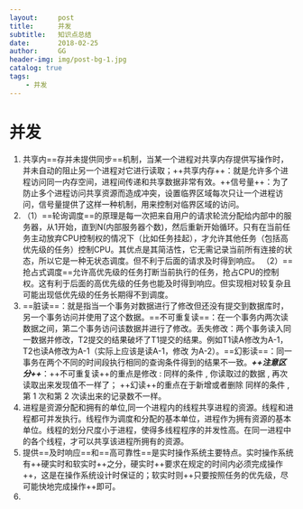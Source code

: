 ```yaml
---
layout:     post
title:      并发
subtitle:   知识点总结
date:       2018-02-25
author:     GG
header-img: img/post-bg-1.jpg
catalog: true
tags:
    - 并发
---
```



# 并发
1. 共享内==存并未提供同步==机制，当某一个进程对共享内存提供写操作时，并未自动的阻止另一个进程对它进行读取；++共享内存++：就是允许多个进程访问同一内存空间，进程间传递和共享数据非常有效。++信号量++：为了防止多个进程访问共享资源而造成冲突，设置临界区域每次只让一个进程访问，信号量提供了这样一种机制，用来控制对临界区域的访问。
2. （1）==轮询调度==的原理是每一次把来自用户的请求轮流分配给内部中的服务器，从1开始，直到N(内部服务器个数)，然后重新开始循环。只有在当前任务主动放弃CPU控制权的情况下（比如任务挂起），才允许其他任务（包括高优先级的任务）控制CPU。其优点是其简洁性，它无需记录当前所有连接的状态，所以它是一种无状态调度。但不利于后面的请求及时得到响应。
（2）==抢占式调度==允许高优先级的任务打断当前执行的任务，抢占CPU的控制权。这有利于后面的高优先级的任务也能及时得到响应。但实现相对较复杂且可能出现低优先级的任务长期得不到调度。
3. ==脏读==：就是指当一个事务对数据进行了修改但还没有提交到数据库时，另一个事务访问并使用了这个数据。==不可重复读==：在一个事务内两次读数据之间，第二个事务访问该数据并进行了修改。丢失修改：两个事务读入同一数据并修改，T2提交的结果破坏了T1提交的结果。例如T1读A修改为A-1，T2也读A修改为A-1（实际上应该是读A-1，修改 为A-2）。==幻影读==：同一事务在两个不同的时间段执行相同的查询条件得到的结果不一致。***++注意区分++***：++不可重复读++的重点是修改  : 同样的条件 ,   你读取过的数据 ,   再次读取出来发现值不一样了； ++幻读++的重点在于新增或者删除 同样的条件 ,   第 1 次和第 2 次读出来的记录数不一样。
4. 进程是资源分配和拥有的单位,同一个进程内的线程共享进程的资源。线程和进程都可并发执行。线程作为调度和分配的基本单位，进程作为拥有资源的基本单位。线程的划分尺度小于进程，使得多线程程序的并发性高。在同一进程中的各个线程，才可以共享该进程所拥有的资源。
5. 提供==及时响应==和==高可靠性==是实时操作系统主要特点。实时操作系统有++硬实时和软实时++之分，硬实时++要求在规定的时间内必须完成操作++，这是在操作系统设计时保证的；软实时则++只要按照任务的优先级，尽可能快地完成操作++即可。
6. 